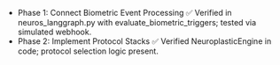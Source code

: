 - Phase 1: Connect Biometric Event Processing ✅ Verified in neuros_langgraph.py with evaluate_biometric_triggers; tested via simulated webhook.
- Phase 2: Implement Protocol Stacks ✅ Verified NeuroplasticEngine in code; protocol selection logic present. 